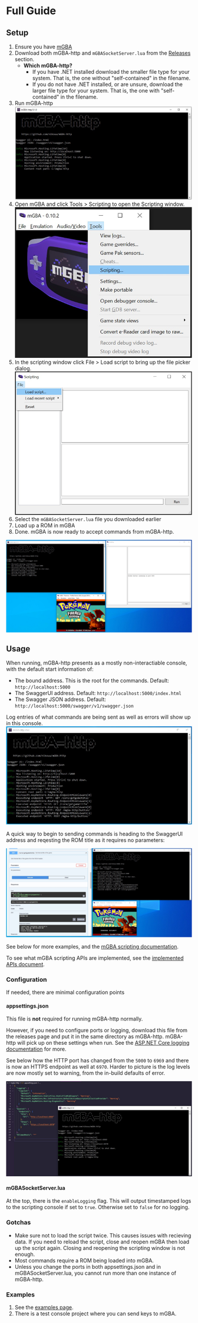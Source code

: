 # Full Guide

## Setup

1. Ensure you have [mGBA](https://mgba.io/downloads.html)
1. Download both mGBA-http and `mGBASocketServer.lua` from the [Releases](https://github.com/nikouu/mGBA-http/releases/latest) section.
	- **Which mGBA-http?** 
		- If you have .NET installed download the smaller file type for your system. That is, the one without "self-contained" in the filename. 
		- If you do not have .NET installed, or are unsure, download the larger file type for your system. That is, the one with "self-contained" in the filename.
1. Run mGBA-http
![](Images/mgba-httpStart.jpg)
1. Open mGBA and click Tools > Scripting to open the Scripting window.
![](Images/ScripingMenuItem.jpg)
1. In the scripting window click File > Load script to bring up the file picker dialog.
![](Images/LoadScript.jpg)
1. Select the `mGBASocketServer.lua` file you downloaded earlier
1. Load up a ROM in mGBA
1. Done. mGBA is now ready to accept commands from mGBA-http.

![](Images/ReadyToGo.jpg)


## Usage

When running, mGBA-http presents as a mostly non-interactiable console, with the default start information of:
- The bound address. This is the root for the commands. Default: `http://localhost:5000`
- The SwaggerUI address. Default: `http://localhost:5000/index.html`
- The Swagger JSON address. Default: `http://localhost:5000/swagger/v1/swagger.json`

Log entries of what commands are being sent as well as errors will show up in this console.
![](Images/ConsoleOutputExample.jpg)

A quick way to begin to sending commands is heading to the SwaggerUI address and reqesting the ROM title as it requires no parameters:

![](Images/QuickStartExample.jpg)

See below for more examples, and the [mGBA scripting documentation](https://mgba.io/docs/scripting.html).

To see what mGBA scripting APIs are implemented, see the [implemented APIs document](ImplementedApis.md).

### Configuration
If needed, there are minimal configuration points

#### appsettings.json
This file is **not** required for running mGBA-http normally. 

However, if you need to configure ports or logging, download this file from the releases page and put it in the same directory as mGBA-http. mGBA-http will pick up on these settings when run. See the [ASP.NET Core logging documentation](https://learn.microsoft.com/en-us/aspnet/core/fundamentals/logging/?view=aspnetcore-8.0#configure-logging) for more.

See below how the HTTP port has changed from the `5000` to `6969` and there is now an HTTPS endpoint as well at `6970`. Harder to picture is the log levels are now mostly set to warning, from the in-build defaults of error.

![](Images/PortChange.jpg)

#### mGBASocketServer.lua

At the top, there is the `enableLogging` flag. This will output timestamped logs to the scripting console if set to `true`. Otherwise set to `false` for no logging.

### Gotchas
- Make sure not to load the script twice. This causes issues with recieving data. If you need to reload the script, close and reopen mGBA then load up the script again. Closing and reopening the scripting window is not enough. 
- Most commands require a ROM being loaded into mGBA.
- Unless you change the ports in both appsettings.json and in mGBASocketServer.lua, you cannot run more than one instance of mGBA-http.


### Examples
1. See the [examples page](Examples.md).
1. There is a test console project where you can send keys to mGBA.

